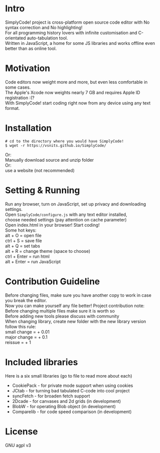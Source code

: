 

# Intro
   SimplyCode! project is cross-platform open source code editor with No syntax correction and No highlighting! <br>
   For all programming history lovers with infinite customisation and C-orientated auto-tabulation tool. <br>
   Written in JavaScript, a home for some JS libraries and works offline even better than as online tool. <br>

# Motivation 
   Code editors now weight more and more, but even less comfortable in some cases. <br>
   The Apple's Xcode now weights nearly 7 GB and requires Apple ID registration :(? <br>
   With SimplyCode! start coding right now from any device using any text format. <br>

# Installation
   ```shell
  # cd to the directory where you would have SimplyCode!
  $ wget -r https://vsnits.github.io/SimplyCode/
 ```
  Or: <br>
   Manually download source and unzip folder <br>
  Or: <br>
   use a website (not recommended)

 # Setting & Running
  Run any browser, turn on JavaScript, set up privacy and downloading settings. <br>
  Open `SimplyCode/configure.js` with any text editor installed, <br>
  choose needed settings (pay attention on cache parameter) <br>
  Open index.html in your browser! Start coding! <br>
  Some hot keys: <br>
   alt + O = open file <br>
   ctrl + S = save file <br>
   alt + Q = set tabs <br>
   alt + R = change theme (space to choose) <br>
   ctrl + Enter = run html <br>
   alt + Enter = run JavaScript

 # Contribution Guideline
   Before changing files, make sure you have another copy to work in case you break the editor. <br>
   Now you can make yourself any file better! Project contribution note: <br>
   Before changing multiple files make sure it is worth so <br>
   Before adding new tools please discuss with community <br>
   When changing library, create new folder with the new library version <br>
   follow this rule: <br>
     small change = + 0.01 <br>
     major change = + 0.1 <br>
     reissue = + 1 <br>

 # Included libraries
   Here is a six small libraries (go to file to read more about each) <br>
   * CookiePack - for private mode support when using cookies 
   * JCtab - for turning bad tabulated C-code into cool project 
   * syncFetch - for broaden fetch support
   * 2Dcade - for canvases and 2d grids (in development)
   * BlobW - for operating Blob object (in development)
   * Comparelib - for code speed comparison (in development)

 # License
   GNU agpl v3
   
